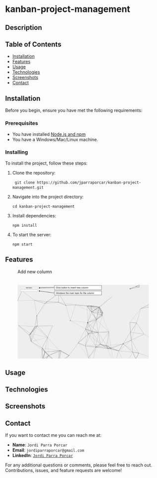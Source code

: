 # kanban-project-management

## Description

## Table of Contents

- [Installation](#installation)
- [Features](#features)
- [Usage](#usage)
- [Technologies](#technologies)
- [Screenshots](#screenshots)
- [Contact](#contact)

## Installation

Before you begin, ensure you have met the following requirements:

### Prerequisites

- You have installed [Node.js and npm](https://nodejs.org/en/download/)
- You have a Windows/Mac/Linux machine.

### Installing

To install the project, follow these steps:

1. Clone the repository:

   ```
    git clone https://github.com/jparraporcar/kanban-project-management.git
   ```

2. Navigate into the project directory:

   ```
   cd kanban-project-management
   ```

3. Install dependencies:

   ```
   npm install
   ```

4. To start the server:
   ```
   npm start
   ```

## Features

<figure>
  <figcaption>Add new column</figcaption>
  <br />
  <br /> 
  <img src="./screenshots/addnewcolumn.jpg" alt="Login Screen">
</figure>

## Usage

## Technologies

## Screenshots

## Contact

If you want to contact me you can reach me at:

- **Name**: `Jordi Parra Porcar`
- **Email**: `jordiparraporcar@gmail.com`
- **LinkedIn**: [`Jordi Parra Porcar`](https://www.linkedin.com/in/jordiparraporcar/)

For any additional questions or comments, please feel free to reach out. Contributions, issues, and feature requests are welcome!
